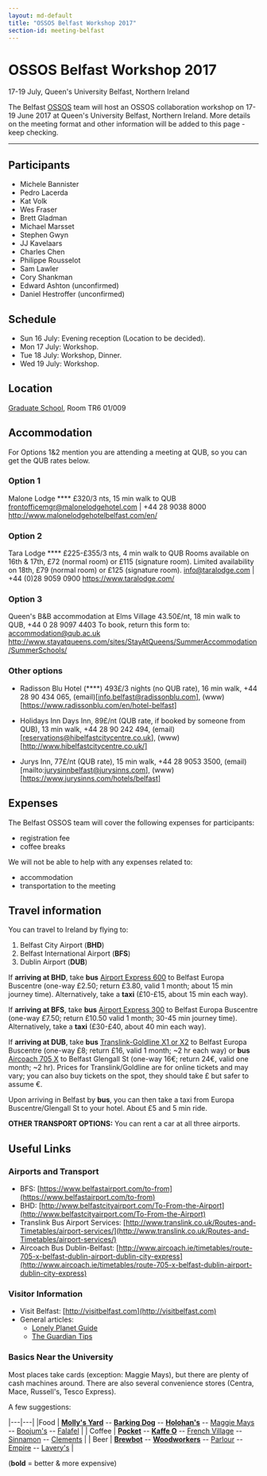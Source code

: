 ```yaml
---
layout: md-default
title: "OSSOS Belfast Workshop 2017"
section-id: meeting-belfast
---
```


# OSSOS Belfast Workshop 2017
17-19 July, Queen's University Belfast, Northern Ireland

The Belfast [OSSOS](http://www.ossos-survey.org/) team will host an OSSOS collaboration workshop on 17-19 June 2017 at Queen's University Belfast, Northern Ireland. More details on the meeting  format and other information will be added to this page - keep checking.

-----
 
## Participants
- Michele Bannister
- Pedro Lacerda
- Kat Volk
- Wes Fraser
- Brett Gladman
- Michael Marsset
- Stephen Gwyn
- JJ Kavelaars
- Charles Chen
- Philippe Rousselot
- Sam Lawler
- Cory Shankman
- Edward Ashton (unconfirmed)
- Daniel Hestroffer (unconfirmed)

## Schedule
- Sun 16 July: Evening reception (Location to be decided).
- Mon 17 July: Workshop.
- Tue 18 July: Workshop, Dinner.
- Wed 19 July: Workshop.

## Location

[Graduate School](https://www.qub.ac.uk/sites/graduateschool/AbouttheGraduateSchool/), Room TR6 01/009

## Accommodation

For Options 1&2 mention you are attending a meeting at QUB, so you can get the QUB rates below.

### Option 1
Malone Lodge ****
£320/3 nts, 15 min walk to QUB
frontofficemgr@malonelodgehotel.com | +44 28 9038 8000
http://www.malonelodgehotelbelfast.com/en/

### Option 2

Tara Lodge ****
£225-£355/3 nts, 4 min walk to QUB
Rooms available on 16th & 17th, £72 (normal room) or £115 (signature room). 
Limited availability on 18th, £79 (normal room) or £125 (signature room).
info@taralodge.com | +44 (0)28 9059 0900
https://www.taralodge.com/

### Option 3

Queen's B&B accommodation at Elms Village
43.50£/nt, 18 min walk to QUB, +44 0 28 9097 4403
To book, return this form to: accommodation@qub.ac.uk
http://www.stayatqueens.com/sites/StayAtQueens/SummerAccommodation/SummerSchools/

### Other options

- Radisson Blu Hotel (****) 493£/3 nights (no QUB rate), 16 min walk, +44 28 90 434 065, (email)[info.belfast@radissonblu.com], (www)[https://www.radissonblu.com/en/hotel-belfast]
 
- Holidays Inn Days Inn, 89£/nt (QUB rate, if booked by someone from QUB), 13 min walk, +44 28 90 242 494, (email)[reservations@hibelfastcitycentre.co.uk], (www)[http://www.hibelfastcitycentre.co.uk/]
 
- Jurys Inn, 77£/nt (QUB rate), 15 min walk, +44 28 9053 3500, (email)[mailto:jurysinnbelfast@jurysinns.com], (www)[https://www.jurysinns.com/hotels/belfast]


## Expenses

The Belfast OSSOS team will cover the following expenses for participants:
- registration fee
- coffee breaks

We will not be able to help with any expenses related to:
- accommodation
- transportation to the meeting

## Travel information

You can travel to Ireland by flying to:

1. Belfast City Airport (**BHD**)
2. Belfast International Airport (**BFS**)
3. Dublin Airport (**DUB**)

If **arriving at BHD**, take **bus** [Airport Express 600](http://www.belfastcityairport.com/To-From-the-Airport) to Belfast Europa Buscentre (one-way £2.50; return £3.80, valid 1 month; about 15 min journey time). Alternatively, take a **taxi** (£10-£15, about 15 min each way).

If **arriving at BFS**, take **bus** [Airport Express 300](https://www.belfastairport.com/to-from) to Belfast Europa Buscentre (one-way £7.50; return £10.50 valid 1 month; 30-45 min journey time). Alternatively, take a **taxi** (£30-£40, about 40 min each way).

If **arriving at DUB**, take **bus** [Translink-Goldline X1 or X2](http://www.translink.co.uk/Services/Goldline/Timetables/) to Belfast Europa Buscentre (one-way £8; return £16, valid 1 month; ~2 hr each way) or **bus** [Aircoach 705 X](http://www.aircoach.ie/timetables/route-705-x-belfast-dublin-airport-dublin-city-express) to Belfast Glengall St (one-way 16€; return 24€, valid one month; ~2 hr). Prices for Translink/Goldline are for online tickets and may vary; you can also buy tickets on the spot, they should take £ but safer to assume €.

Upon arriving in Belfast by **bus**, you can then take a taxi from Europa Buscentre/Glengall St to your hotel. About £5 and 5 min ride.

**OTHER TRANSPORT OPTIONS:** You can rent a car at all three airports.

## Useful Links

### Airports and Transport
- BFS: [https://www.belfastairport.com/to-from](https://www.belfastairport.com/to-from)
- BHD: [http://www.belfastcityairport.com/To-From-the-Airport](http://www.belfastcityairport.com/To-From-the-Airport)
- Translink Bus Airport Services: [http://www.translink.co.uk/Routes-and-Timetables/airport-services/](http://www.translink.co.uk/Routes-and-Timetables/airport-services/)
- Aircoach Bus Dublin-Belfast: [http://www.aircoach.ie/timetables/route-705-x-belfast-dublin-airport-dublin-city-express](http://www.aircoach.ie/timetables/route-705-x-belfast-dublin-airport-dublin-city-express)

### Visitor Information
- Visit Belfast: [http://visitbelfast.com](http://visitbelfast.com)
- General articles:
	- [Lonely Planet Guide](https://www.lonelyplanet.com/ireland/northern-ireland/belfast)
	- [The Guardian Tips](https://www.theguardian.com/travel/2016/jul/26/alternative-city-guide-belfast-northern-ireland)

### Basics Near the University
Most places take cards (exception: Maggie Mays), but there are plenty of cash machines around. There are also several convenience stores (Centra, Mace, Russell's, Tesco Express). 

A few suggestions:

|---|---|
|Food | [**Molly's Yard**](http://www.lonelyplanet.com/northern-ireland/belfast/restaurants/mollys-yard/a/poi-eat/408174/1316897) -- [**Barking Dog**](http://www.lonelyplanet.com/northern-ireland/belfast/restaurants/barking-dog/a/poi-eat/1220201/1316897) -- [**Holohan's**](http://www.lonelyplanet.com/northern-ireland/belfast/restaurants/holohans/a/poi-eat/1513730/1316897) -- [Maggie Mays](http://maggiemaysbelfastcafe.co.uk) -- [Boojum's](http://www.boojummex.com/belfast-botanic/) -- [Falafel](http://www.falafel-belfast.co.uk) |
| Coffee | [**Pocket**](http://www.thepocket.coffee) -- [**Kaffe O**](http://www.kaffeo.coffee) -- [French Village](http://www.frenchvillagebakery.co.uk) -- [Sinnamon](http://sinnamoncoffee.co.uk) -- [Clements](http://clementscoffee.com) |
| Beer | [**Brewbot**](https://www.brewbotbelfast.com) -- [**Woodworkers**](http://www.laverysbelfast.com/the-woodworkers-craft-beer-bar-belfast) -- [Parlour](http://www.parlourbar.co.uk) -- [Empire](http://www.thebelfastempire.com) -- [Lavery's](http://www.laverysbelfast.com) |

(**bold** = better & more expensive)
